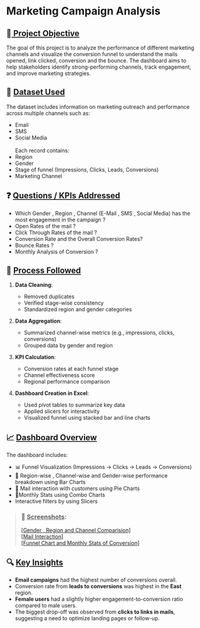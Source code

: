 # Marketing Campaign Analysis
## 📌<u> Project Objective</u>
The goal of this project is to analyze the performance of different marketing channels and visualize the conversion funnel to understand the mails opened, link clicked, conversion and the bounce. 
The dashboard aims to help stakeholders identify strong-performing channels, track engagement, and improve marketing strategies.

## 📂 <u>Dataset Used</u>
The dataset includes information on marketing outreach and performance across multiple channels such as:
- Email
- SMS
- Social Media <br>
<br>Each record contains:
- Region
- Gender
- Stage of funnel (Impressions, Clicks, Leads, Conversions)
- Marketing Channel

## ❓ <u>Questions / KPIs Addressed</u>
- Which Gender , Region , Channel (E-Mail , SMS , Social Media) has the most engagement in the campaign ?
- Open Rates of the mail ?
- Click Through Rates of the mail ?
- Conversion Rate and the Overall Conversion Rates?
- Bounce Rates ?
- Monthly Analysis of Conversion ?

## 🧪 <u>Process Followed</u>
1. **Data Cleaning**:
   - Removed duplicates
   - Verified stage-wise consistency
   - Standardized region and gender categories

2. **Data Aggregation**:
   - Summarized channel-wise metrics (e.g., impressions, clicks, conversions)
   - Grouped data by gender and region

3. **KPI Calculation**:
   - Conversion rates at each funnel stage
   - Channel effectiveness score
   - Regional performance comparison

4. **Dashboard Creation in Excel**:
   - Used pivot tables to summarize key data
   - Applied slicers for interactivity
   - Visualized funnel using stacked bar and line charts

## 📈 <u>Dashboard Overview</u>
The dashboard includes:
- 📊 Funnel Visualization (Impressions → Clicks → Leads → Conversions)
- 📍 Region-wise , Channel-wise and Gender-wise performance breakdown using Bar Charts
- 📧 Mail interaction with customers using Pie Charts
- 🎯Monthly Stats using Combo Charts
- Interactive filters by using Slicers

> ### 📸 <u>Screenshots</u>:  
> <a href= "https://github.com/Dikshya0112/Excel_Dashboards/blob/main/Marketing%20Campaign%20Analysis/d1.png">[Gender , Region and Channel Comparision]</a><br>
> <a href= "https://github.com/Dikshya0112/Excel_Dashboards/blob/main/Marketing%20Campaign%20Analysis/d2.png">[Mail Interaction]</a><br>
> <a href= "https://github.com/Dikshya0112/Excel_Dashboards/blob/main/Marketing%20Campaign%20Analysis/d3.png">[Funnel Chart and Monthly Stats of Conversion]</a><br>

## 🔍 <u>Key Insights</u>
- **Email campaigns** had the highest number of conversions overall.
- Conversion rate from **leads to conversions** was highest in the **East** region.
- **Female users** had a slightly higher engagement-to-conversion ratio compared to male users.
- The biggest drop-off was observed from **clicks to links in mails**, suggesting a need to optimize landing pages or follow-up.
